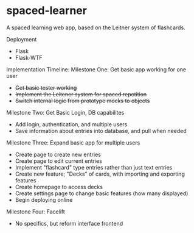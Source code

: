 # spaced-learner
A spaced learning web app, based on the Leitner system of flashcards.


Deployment
 - Flask
 - Flask-WTF

Implementation Timeline:
Milestone One: Get basic app working for one user
 - ~~Get basic tester working~~
 - ~~Implement the Leitener system for spaced repetition~~
 - ~~Switch internal logic from prototype mocks to objects~~
 
Milestone Two: Get Basic Login, DB capabilites
 - Add login, authentication, and multiple users
 - Save information about entries into database, and pull when needed

Milestone Three: Expand basic app for multiple users
 - Create page to create new entries
 - Create page to edit current entries
 - Implement "flashcard" type entries rather than just text entries
 - Create new feature; "Decks" of cards, with importing and exporting features
 - Create homepage to access decks
 - Create settings page to change basic features (how many displayed)
 - Begin deploying online
 
Milestone Four: Facelift
 - No specifics, but reform interface frontend
 
